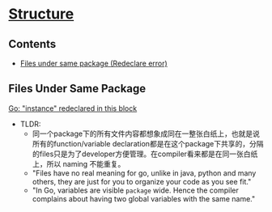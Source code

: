# [Structure](https://github.com/szhou12/leetcode-go/blob/main/go_review/README.md)

## Contents
* [Files under same package (Redeclare error)](#files-under-same-package)

## Files Under Same Package
[Go: "instance" redeclared in this block](https://stackoverflow.com/questions/34344172/go-instance-redeclared-in-this-block)
* TLDR: 
    * 同一个package下的所有文件内容都想象成同在一整张白纸上，也就是说所有的function/variable declaration都是在这个package下共享的，分隔的files只是为了developer方便管理。在compiler看来都是在同一张白纸上，所以 naming 不能重复。
    * "Files have no real meaning for go, unlike in java, python and many others, they are just for you to organize your code as you see fit."
    * "In Go, variables are visible `package` wide. Hence the compiler complains about having two global variables with the same name."